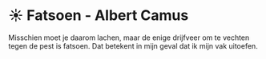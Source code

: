# ☀️ Fatsoen - Albert Camus
Misschien moet je daarom lachen, maar de enige drijfveer om te vechten tegen de pest is fatsoen. Dat betekent in mijn geval dat ik mijn vak uitoefen.